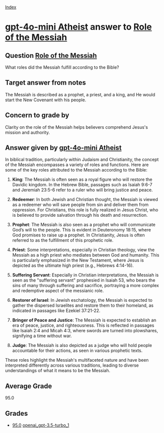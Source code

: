 
[Index](../../../index.md)
# [gpt-4o-mini Atheist](../../answering_models/gpt-4o-mini_Atheist.md) answer to [Role of the Messiah](../../questions/Role_of_the_Messiah.md)

## Question [Role of the Messiah](../../questions/Role_of_the_Messiah.md)
What roles did the Messiah fulfill according to the Bible?

## Target answer from notes
The Messiah is described as a prophet, a priest, and a king, and He would start the New Covenant with his people.

## Concern to grade by
Clarity on the role of the Messiah helps believers comprehend Jesus's mission and authority.

## Answer given by [gpt-4o-mini Atheist](../../answering_models/gpt-4o-mini_Atheist.md)
In biblical tradition, particularly within Judaism and Christianity, the concept of the Messiah encompasses a variety of roles and functions. Here are some of the key roles attributed to the Messiah according to the Bible:

1. **King**: The Messiah is often seen as a royal figure who will restore the Davidic kingdom. In the Hebrew Bible, passages such as Isaiah 9:6-7 and Jeremiah 23:5-6 refer to a ruler who will bring justice and peace.

2. **Redeemer**: In both Jewish and Christian thought, the Messiah is viewed as a redeemer who will save people from sin and deliver them from oppression. For Christians, this role is fully realized in Jesus Christ, who is believed to provide salvation through his death and resurrection.

3. **Prophet**: The Messiah is also seen as a prophet who will communicate God’s will to the people. This is evident in Deuteronomy 18:15, where God promises to raise up a prophet. In Christianity, Jesus is often referred to as the fulfillment of this prophetic role.

4. **Priest**: Some interpretations, especially in Christian theology, view the Messiah as a high priest who mediates between God and humanity. This is particularly emphasized in the New Testament, where Jesus is depicted as the ultimate high priest (e.g., Hebrews 4:14-16).

5. **Suffering Servant**: Especially in Christian interpretations, the Messiah is seen as the "suffering servant" prophesied in Isaiah 53, who bears the sins of many through suffering and sacrifice, portraying a more complex and redemptive aspect of the messianic role.

6. **Restorer of Israel**: In Jewish eschatology, the Messiah is expected to gather the dispersed Israelites and restore them to their homeland, as indicated in passages like Ezekiel 37:21-22.

7. **Bringer of Peace and Justice**: The Messiah is expected to establish an era of peace, justice, and righteousness. This is reflected in passages like Isaiah 2:4 and Micah 4:3, where swords are turned into plowshares, signifying a time without war.

8. **Judge**: The Messiah is also depicted as a judge who will hold people accountable for their actions, as seen in various prophetic texts.

These roles highlight the Messiah's multifaceted nature and have been interpreted differently across various traditions, leading to diverse understandings of what it means to be the Messiah.

## Average Grade
95.0

## Grades
 * [95.0](./Role_of_the_Messiah_grades/openai_gpt-3.5-turbo_1.md) [openai_gpt-3.5-turbo_1](../../grading_models/openai_gpt-3.5-turbo_1.md)
